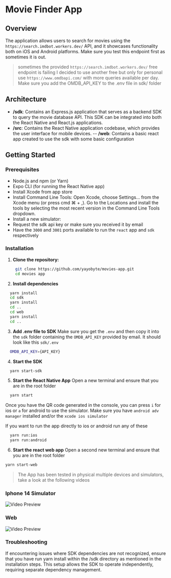 # Movie Finder App

## Overview
The application allows users to search for movies using the `https://search.imdbot.workers.dev/` API, and it showcases functionality both on iOS and Android platforms.
Make sure you test this endpoint first as sometimes it is out.

> sometimes the provided `https://search.imdbot.workers.dev/` free endpoint is failing I decided to use another free but only for personal use `https://www.omdbapi.com/` with more queries available per day. Make sure you add the OMDB_API_KEY to the .env file in sdk/ folder


## Architecture
- **/sdk**: Contains an Express.js application that serves as a backend SDK to query the movie database API. This SDK can be integrated into both the React Native and React.js applications.
- **/src**: Contains the React Native application codebase, which provides the user interface for mobile devices.
-- **/web**: Contains a basic react app created to use the sdk with some basic configuration

## Getting Started

### Prerequisites
- Node.js and npm (or Yarn)
- Expo CLI (for running the React Native app)
- Install Xcode from app store
- Install Command Line Tools: Open Xcode, choose Settings... from the Xcode menu (or press cmd ⌘ + ,). Go to the Locations and install the tools by selecting the most recent version in the Command Line Tools dropdown.
- Install a new simulator: 
- Request the sdk api key or make sure you received it by email
- Have the `3000` and `3001` ports available to run the `react` app and `sdk` respectively

### Installation
1. **Clone the repository:**

   ```bash
    git clone https://github.com/yayobyte/movies-app.git
    cd movies app
   ```
2. **Install dependencies**
  ```bash
    yarn install
    cd sdk
    yarn install
    cd ..
    cd web
    yarn install
    cd ..
  ```
3. **Add .env file to SDK**
Make sure you get the `.env` and then copy it into the `sdk` folder containing the `OMDB_API_KEY` provided by email. It should look like this
`sdk/.env`
```bash
  OMDB_API_KEY={API_KEY}
```

4. **Start the SDK**
  ```bash
    yarn start-sdk
  ```
5. **Start the React Native App**
Open a new terminal and ensure that you are in the root folder
  ```bash
    yarn start
  ```
Once you have the QR code generated in the console, you can press `i` for ios or `a` for android to use the simulator. Make sure you have `android adv manager` installed and/or the `xcode ios simulator`

If you want to run the app directly to ios or android run any of these
```bash
  yarn run:ios
  yarn run:android
```

6. **Start the react web app**
  Open a second new terminal and ensure that you are in the root folder
  ```bash
  yarn start-web
  ```

> The App has been tested in physical multiple devices and simulators, take a look at the following videos 

### Iphone 14 Simulator
![Video Preview](./docs/ios_app.gif)

### Web
![Video Preview](./docs/web_app.gif)

### Troubleshooting
If encountering issues where SDK dependencies are not recognized, ensure that you have run yarn install within the /sdk directory as mentioned in the installation steps. This setup allows the SDK to operate independently, requiring separate dependency management.
